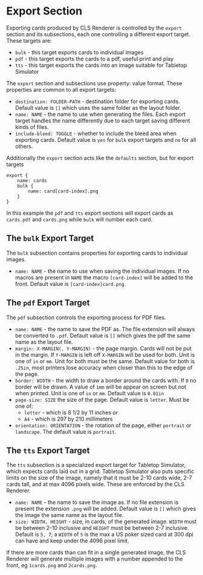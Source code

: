 # Export Section
Exporting cards produced by CLS Renderer is controlled by the `export` section and its subsections, each one controlling a different export target. These targets are:
 - `bulk` - this target exports cards to individual images
 - `pdf` - this target exports the cards to a pdf, useful print and play
 - `tts` - this target exports the cards into an image suitable for Tabletop Simulator

The `export` section and subsections use property: value format. These properties are common to all export targets:

 - `destination: FOLDER-PATH` - destination folder for exporting cards. Default value is `[]` which uses the same folder as the layout folder.
 - `name: NAME` - the name to use when generating the files. Each export target handles the name differently due to each target saving different kinds of files.
 - `include-bleed: TOGGLE` - whether to include the bleed area when exporting cards. Default value is `yes` for `bulk` export targets and `no` for all others.

Additionally the `export` section acts like the `defaults` section, but for export targets

    export {
        name: cards
        bulk {
            name: card[card-index].png
        }
    }

In this example the `pdf` and `tts` export sections will export cards as `cards.pdf` and `cards.png` while `bulk` will number each card.

## The `bulk` Export Target
The `bulk` subsection contains properties for exporting cards to individual images.

 - `name: NAME` - the name to use when saving the individual images. If no macros are present in `NAME` the macro `[card-index]` will be added to the front. Default value is `[card-index]card.png`.

## The `pdf` Export Target
The `pdf` subsection controls the exporting process for PDF files.

 - `name: NAME` - the name to save the PDF as. The file extension will always be converted to `.pdf`. Default value is `[]` which gives the pdf the same name as the layout file.
 - `margin: X-MARGIN(, Y-MARGIN)` - the page margin. Cards will not be put in the margin. If `Y-MARGIN` is left off `X-MARGIN` will be used for both. Unit is one of `in` or `mm`. Unit for both must be the same. Default value for both is `.25in`, most printers lose accuracy when closer than this to the edge of the page.
 - `border: WIDTH` - the width to draw a border around the cards with. If `0` no border will be drawn. A value of `1mm` will be appear on screen but not when printed. Unit is one of `in` or `mm`. Default value is `0.01in`
 - `page-size: SIZE` the size of the page. Default value is `letter`. Must be one of: 
     - `letter` - which is 8 1/2 by 11 inches or
     - `A4` - which is 297 by 210 millimeters
 - `orientation: ORIENTATION` - the rotation of the page, either `portrait` or `landscape`. The default value is `portrait`.


## The `tts` Export Target
The `tts` subsection is a specialized export target for Tabletop Simulator, which expects cards laid out in a grid. Tabletop Simulator also puts specific limits on the size of the image, namely that it must be 2-10 cards wide, 2-7 cards tall, and at max 4096 pixels wide. These are enforced by the CLS Renderer.

 - `name: NAME` - the name to save the image as. If no file extension is present the extension `.png` will be added. Default value is `[]` which gives the image the same name as the layout file.
 - `size: WIDTH, HEIGHT` - size, in cards, of the generated image. `WIDTH` must be between 2-10 inclusive and `HEIGHT` must be between 2-7 inclusive. Default is `5, 7`; a `WIDTH` of `5` is the max a US poker sized card at 300 dpi can have and keep under the 4096 pixel limit.

If there are more cards than can fit in a single generated image, the CLS Renderer will generate multiple images with a number appended to the front, eg `1cards.png` and `2cards.png`.
